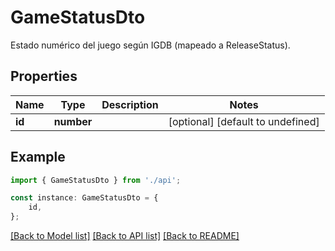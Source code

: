 # GameStatusDto

Estado numérico del juego según IGDB (mapeado a ReleaseStatus).

## Properties

Name | Type | Description | Notes
------------ | ------------- | ------------- | -------------
**id** | **number** |  | [optional] [default to undefined]

## Example

```typescript
import { GameStatusDto } from './api';

const instance: GameStatusDto = {
    id,
};
```

[[Back to Model list]](../README.md#documentation-for-models) [[Back to API list]](../README.md#documentation-for-api-endpoints) [[Back to README]](../README.md)
